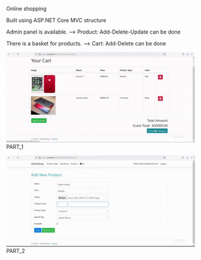 Online shopping

Built using ASP.NET Core MVC structure

Admin panel is available. 
--> Product: Add-Delete-Update can be done

There is a basket for products. 
--> Cart: Add-Delete can be done


![](Site1.gif)
PART_1

![](Site2.gif)
PART_2